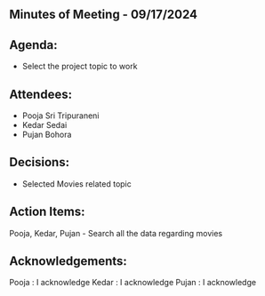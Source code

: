 ## Minutes of Meeting - 09/17/2024

## Agenda:

 - Select the project topic to work

## Attendees:

- Pooja Sri Tripuraneni
- Kedar Sedai
- Pujan Bohora

## Decisions:

- Selected Movies related topic

## Action Items:

Pooja, Kedar, Pujan - Search all the data regarding movies

## Acknowledgements:

Pooja : I acknowledge
Kedar : I acknowledge
Pujan : I acknowledge
